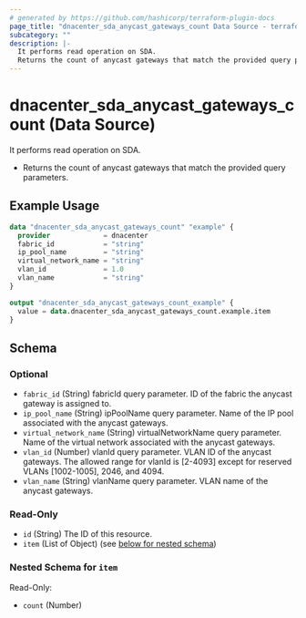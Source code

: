 ```yaml
---
# generated by https://github.com/hashicorp/terraform-plugin-docs
page_title: "dnacenter_sda_anycast_gateways_count Data Source - terraform-provider-dnacenter"
subcategory: ""
description: |-
  It performs read operation on SDA.
  Returns the count of anycast gateways that match the provided query parameters.
---
```


# dnacenter_sda_anycast_gateways_count (Data Source)

It performs read operation on SDA.

- Returns the count of anycast gateways that match the provided query parameters.

## Example Usage

```terraform
data "dnacenter_sda_anycast_gateways_count" "example" {
  provider             = dnacenter
  fabric_id            = "string"
  ip_pool_name         = "string"
  virtual_network_name = "string"
  vlan_id              = 1.0
  vlan_name            = "string"
}

output "dnacenter_sda_anycast_gateways_count_example" {
  value = data.dnacenter_sda_anycast_gateways_count.example.item
}
```

<!-- schema generated by tfplugindocs -->
## Schema

### Optional

- `fabric_id` (String) fabricId query parameter. ID of the fabric the anycast gateway is assigned to.
- `ip_pool_name` (String) ipPoolName query parameter. Name of the IP pool associated with the anycast gateways.
- `virtual_network_name` (String) virtualNetworkName query parameter. Name of the virtual network associated with the anycast gateways.
- `vlan_id` (Number) vlanId query parameter. VLAN ID of the anycast gateways. The allowed range for vlanId is [2-4093] except for reserved VLANs [1002-1005], 2046, and 4094.
- `vlan_name` (String) vlanName query parameter. VLAN name of the anycast gateways.

### Read-Only

- `id` (String) The ID of this resource.
- `item` (List of Object) (see [below for nested schema](#nestedatt--item))

<a id="nestedatt--item"></a>
### Nested Schema for `item`

Read-Only:

- `count` (Number)
